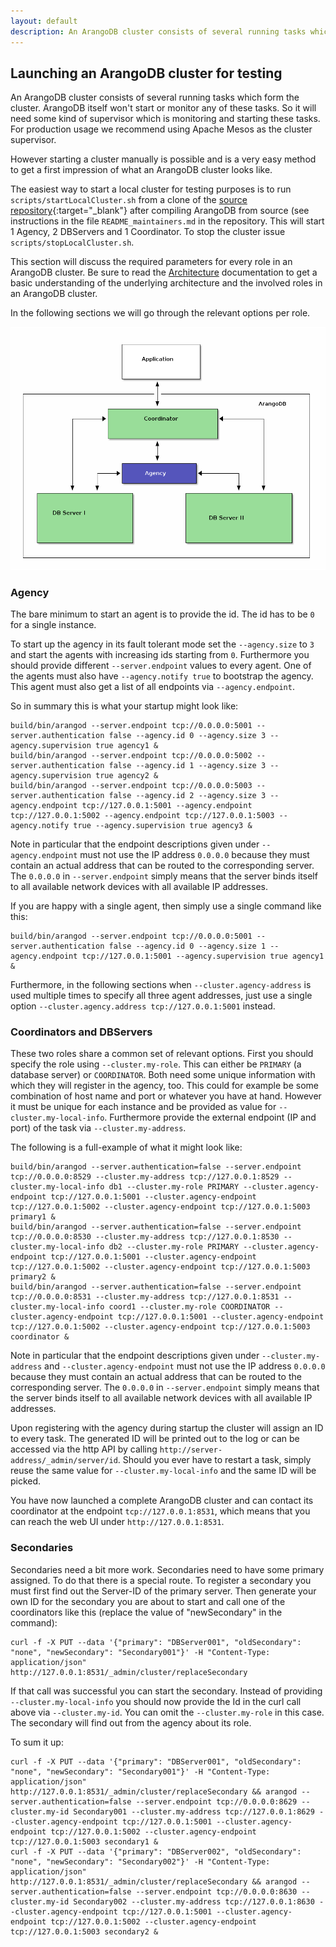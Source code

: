 ```yaml
---
layout: default
description: An ArangoDB cluster consists of several running tasks which form the cluster
---
```

Launching an ArangoDB cluster for testing
-----------------------------------------

An ArangoDB cluster consists of several running tasks which form the cluster. ArangoDB itself won't start or monitor any of these tasks. So it will need some kind of supervisor which is monitoring and starting these tasks. For production usage we recommend using Apache Mesos as the cluster supervisor.

However starting a cluster manually is possible and is a very easy method to get a first impression of what an ArangoDB cluster looks like.

The easiest way to start a local cluster for testing purposes is to run `scripts/startLocalCluster.sh` from a clone of the [source repository](https://github.com/ArangoDB/ArangoDB){:target="_blank"} after compiling ArangoDB from source (see instructions in the file `README_maintainers.md` in the repository. This will start 1 Agency, 2 DBServers and 1 Coordinator. To stop the cluster issue `scripts/stopLocalCluster.sh`.

This section will discuss the required parameters for every role in an ArangoDB cluster. Be sure to read the [Architecture](scalability-architecture.html) documentation to get a basic understanding of the underlying architecture and the involved roles in an ArangoDB cluster.

In the following sections we will go through the relevant options per role.

![single node cluster](images/simple_cluster.png)

### Agency

The bare minimum to start an agent is to provide the id. The id has to be `0` for a single instance.

To start up the agency in its fault tolerant mode set the `--agency.size` to `3` and start the agents with increasing ids starting from `0`. Furthermore you should provide different `--server.endpoint` values to every agent. One of the agents must also have `--agency.notify true` to bootstrap the agency. This agent must also get a list of all endpoints via `--agency.endpoint`.

So in summary this is what your startup might look like:

```
build/bin/arangod --server.endpoint tcp://0.0.0.0:5001 --server.authentication false --agency.id 0 --agency.size 3 --agency.supervision true agency1 &
build/bin/arangod --server.endpoint tcp://0.0.0.0:5002 --server.authentication false --agency.id 1 --agency.size 3 --agency.supervision true agency2 &
build/bin/arangod --server.endpoint tcp://0.0.0.0:5003 --server.authentication false --agency.id 2 --agency.size 3 --agency.endpoint tcp://127.0.0.1:5001 --agency.endpoint tcp://127.0.0.1:5002 --agency.endpoint tcp://127.0.0.1:5003 --agency.notify true --agency.supervision true agency3 &
```

Note in particular that the endpoint descriptions given under `--agency.endpoint` must not use the IP address `0.0.0.0` because they must contain an actual address that can be routed to the corresponding server. The `0.0.0.0` in `--server.endpoint` simply means that the server binds itself to all available network devices with all available IP addresses.

If you are happy with a single agent, then simply use a single command like this:
```
build/bin/arangod --server.endpoint tcp://0.0.0.0:5001 --server.authentication false --agency.id 0 --agency.size 1 --agency.endpoint tcp://127.0.0.1:5001 --agency.supervision true agency1 &
```

Furthermore, in the following sections when `--cluster.agency-address` is used multiple times to specify all three agent addresses, just use a single option ```--cluster.agency.address tcp://127.0.0.1:5001``` instead.


### Coordinators and DBServers

These two roles share a common set of relevant options. First you should specify the role using `--cluster.my-role`. This can either be `PRIMARY` (a database server) or `COORDINATOR`. Both need some unique information with which they will register in the agency, too. This could for example be some combination of host name and port or whatever you have at hand. However it must be unique for each instance and be provided as value for `--cluster.my-local-info`. Furthermore provide the external endpoint (IP and port) of the task via `--cluster.my-address`.

The following is a full-example of what it might look like:

```
build/bin/arangod --server.authentication=false --server.endpoint tcp://0.0.0.0:8529 --cluster.my-address tcp://127.0.0.1:8529 --cluster.my-local-info db1 --cluster.my-role PRIMARY --cluster.agency-endpoint tcp://127.0.0.1:5001 --cluster.agency-endpoint tcp://127.0.0.1:5002 --cluster.agency-endpoint tcp://127.0.0.1:5003 primary1 &
build/bin/arangod --server.authentication=false --server.endpoint tcp://0.0.0.0:8530 --cluster.my-address tcp://127.0.0.1:8530 --cluster.my-local-info db2 --cluster.my-role PRIMARY --cluster.agency-endpoint tcp://127.0.0.1:5001 --cluster.agency-endpoint tcp://127.0.0.1:5002 --cluster.agency-endpoint tcp://127.0.0.1:5003 primary2 &
build/bin/arangod --server.authentication=false --server.endpoint tcp://0.0.0.0:8531 --cluster.my-address tcp://127.0.0.1:8531 --cluster.my-local-info coord1 --cluster.my-role COORDINATOR --cluster.agency-endpoint tcp://127.0.0.1:5001 --cluster.agency-endpoint tcp://127.0.0.1:5002 --cluster.agency-endpoint tcp://127.0.0.1:5003 coordinator &
```

Note in particular that the endpoint descriptions given under `--cluster.my-address` and `--cluster.agency-endpoint` must not use the IP address `0.0.0.0` because they must contain an actual address that can be routed to the corresponding server. The `0.0.0.0` in `--server.endpoint` simply means that the server binds itself to all available network devices with all available IP addresses.

Upon registering with the agency during startup the cluster will assign an ID to every task. The generated ID will be printed out to the log or can be accessed via the http API by calling `http://server-address/_admin/server/id`.
Should you ever have to restart a task, simply reuse the same value for `--cluster.my-local-info` and the same ID will be picked.

You have now launched a complete ArangoDB cluster and can contact its coordinator at the endpoint `tcp://127.0.0.1:8531`, which means that you can reach the web UI under `http://127.0.0.1:8531`.


### Secondaries

Secondaries need a bit more work. Secondaries need to have some primary assigned. To do that there is a special route. To register a secondary you must first find out the Server-ID of the primary server. Then generate your own ID for the secondary you are about to start and call one of the coordinators like this (replace the value of "newSecondary" in the command):

    curl -f -X PUT --data '{"primary": "DBServer001", "oldSecondary": "none", "newSecondary": "Secondary001"}' -H "Content-Type: application/json" http://127.0.0.1:8531/_admin/cluster/replaceSecondary

If that call was successful you can start the secondary. Instead of providing `--cluster.my-local-info` you should now provide the Id in the curl call above via `--cluster.my-id`. You can omit the `--cluster.my-role` in this case. The secondary will find out from the agency about its role.

To sum it up:

    curl -f -X PUT --data '{"primary": "DBServer001", "oldSecondary": "none", "newSecondary": "Secondary001"}' -H "Content-Type: application/json" http://127.0.0.1:8531/_admin/cluster/replaceSecondary && arangod --server.authentication=false --server.endpoint tcp://0.0.0.0:8629 --cluster.my-id Secondary001 --cluster.my-address tcp://127.0.0.1:8629 --cluster.agency-endpoint tcp://127.0.0.1:5001 --cluster.agency-endpoint tcp://127.0.0.1:5002 --cluster.agency-endpoint tcp://127.0.0.1:5003 secondary1 &
    curl -f -X PUT --data '{"primary": "DBServer002", "oldSecondary": "none", "newSecondary": "Secondary002"}' -H "Content-Type: application/json" http://127.0.0.1:8531/_admin/cluster/replaceSecondary && arangod --server.authentication=false --server.endpoint tcp://0.0.0.0:8630 --cluster.my-id Secondary002 --cluster.my-address tcp://127.0.0.1:8630 --cluster.agency-endpoint tcp://127.0.0.1:5001 --cluster.agency-endpoint tcp://127.0.0.1:5002 --cluster.agency-endpoint tcp://127.0.0.1:5003 secondary2 &

